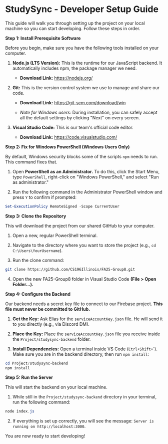 # StudySync - Developer Setup Guide

This guide will walk you through setting up the project on your local machine so you can start developing. Follow these steps in order.

**Step 1: Install Prerequisite Software**

Before you begin, make sure you have the following tools installed on your computer.

1. **Node.js (LTS Version):** This is the runtime for our JavaScript backend. It automatically includes npm, the package manager we need.

    * **Download Link:** https://nodejs.org/

2. **Git:** This is the version control system we use to manage and share our code.

    * **Download Link:** https://git-scm.com/download/win

    * *Note for Windows users:* During installation, you can safely accept all the default settings by clicking "Next" on every screen.

3. **Visual Studio Code:** This is our team's official code editor.

    * **Download Link:** https://code.visualstudio.com/

**Step 2: Fix for Windows PowerShell (Windows Users Only)**

By default, Windows security blocks some of the scripts `npm` needs to run. This command fixes that.

1. Open **PowerShell as an Administrator.** To do this, click the Start Menu, type `PowerShell`, right-click on "Windows PowerShell," and select "Run as administrator."

2. Run the following command in the Administrator PowerShell window and press `Y` to confirm if prompted:

```PowerShell
Set-ExecutionPolicy RemoteSigned -Scope CurrentUser
```

**Step 3: Clone the Repository**

This will download the project from our shared GitHub to your computer.

1. Open a new, regular PowerShell terminal.

2. Navigate to the directory where you want to store the project (e.g., `cd C:\Users\YourUsername`).

3. Run the clone command:

```Bash
git clone https://github.com/CS196Illinois/FA25-Group8.git
```
4. Open the new FA25-Group8 folder in Visual Studio Code **(File > Open Folder...).**

**Step 4: Configure the Backend**

Our backend needs a secret key file to connect to our Firebase project. **This file must never be committed to GitHub.**

1. **Get the Key:** Ask Elias for the `serviceAccountKey.json` file. He will send it to you directly (e.g., via Discord DM).

2. **Place the Key:** Place the `serviceAccountKey.json` file you receive inside the `Project/studysync-backend` folder.

3. **Install Dependencies:** Open a terminal inside VS Code (`Ctrl+Shift+`\`). Make sure you are in the backend directory, then run `npm install`:

```PowerShell
cd Project/studysync-backend
npm install
```

**Step 5: Run the Server**

This will start the backend on your local machine.

1. While still in the `Project/studysync-backend` directory in your terminal, run the following command:

```PowerShell
node index.js
```

2. If everything is set up correctly, you will see the message: `Server is running on http://localhost:3000`.

You are now ready to start developing!